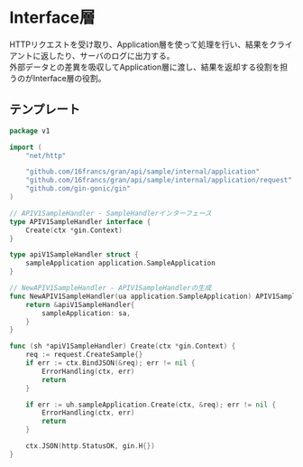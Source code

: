 # Interface層

HTTPリクエストを受け取り、Application層を使って処理を行い、結果をクライアントに返したり、サーバのログに出力する。  
外部データとの差異を吸収してApplication層に渡し、結果を返却する役割を担うのがInterface層の役割。

## テンプレート

```go
package v1

import (
	"net/http"

	"github.com/16francs/gran/api/sample/internal/application"
	"github.com/16francs/gran/api/sample/internal/application/request"
	"github.com/gin-gonic/gin"
)

// APIV1SampleHandler - SampleHandlerインターフェース
type APIV1SampleHandler interface {
	Create(ctx *gin.Context)
}

type apiV1SampleHandler struct {
	sampleApplication application.SampleApplication
}

// NewAPIV1SampleHandler - APIV1SampleHandlerの生成
func NewAPIV1SampleHandler(ua application.SampleApplication) APIV1SampleHandler {
	return &apiV1SampleHandler{
		sampleApplication: sa,
	}
}

func (sh *apiV1SampleHandler) Create(ctx *gin.Context) {
	req := request.CreateSample{}
	if err := ctx.BindJSON(&req); err != nil {
		ErrorHandling(ctx, err)
		return
	}

	if err := uh.sampleApplication.Create(ctx, &req); err != nil {
		ErrorHandling(ctx, err)
		return
	}

	ctx.JSON(http.StatusOK, gin.H{})
}
```
